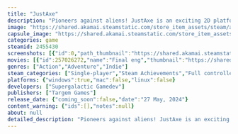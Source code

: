 ```yaml
---
title: "JustAxe"
description: "Pioneers against aliens! JustAxe is an exciting 2D platformer with puzzles, interactive environments and unusual setting! Solve riddles, combine your moves, and set out to save your hometown and possibly all of humanity... And don’t forget to take your axe with you!"
image: "https://shared.akamai.steamstatic.com/store_item_assets/steam/apps/2455430/header.jpg?t=1732097643"
capsule_image: "https://shared.akamai.steamstatic.com/store_item_assets/steam/apps/2455430/capsule_231x87.jpg?t=1732097643"
categories: game
steamid: 2455430
screenshots: [{"id":0,"path_thumbnail":"https://shared.akamai.steamstatic.com/store_item_assets/steam/apps/2455430/ss_f0c6bb8f294c2a7ecb57af0bcb051884b65d8113.600x338.jpg?t=1732097643","path_full":"https://shared.akamai.steamstatic.com/store_item_assets/steam/apps/2455430/ss_f0c6bb8f294c2a7ecb57af0bcb051884b65d8113.1920x1080.jpg?t=1732097643"},{"id":1,"path_thumbnail":"https://shared.akamai.steamstatic.com/store_item_assets/steam/apps/2455430/ss_8db9d8c76d237ddda49c191804e38cd3c28649f1.600x338.jpg?t=1732097643","path_full":"https://shared.akamai.steamstatic.com/store_item_assets/steam/apps/2455430/ss_8db9d8c76d237ddda49c191804e38cd3c28649f1.1920x1080.jpg?t=1732097643"},{"id":2,"path_thumbnail":"https://shared.akamai.steamstatic.com/store_item_assets/steam/apps/2455430/ss_064cbe4ddee6550f8dbb1bad20a0540eabba6e98.600x338.jpg?t=1732097643","path_full":"https://shared.akamai.steamstatic.com/store_item_assets/steam/apps/2455430/ss_064cbe4ddee6550f8dbb1bad20a0540eabba6e98.1920x1080.jpg?t=1732097643"},{"id":3,"path_thumbnail":"https://shared.akamai.steamstatic.com/store_item_assets/steam/apps/2455430/ss_1aa1aa5e73f7cc326e97ac4b630e200d51af5f93.600x338.jpg?t=1732097643","path_full":"https://shared.akamai.steamstatic.com/store_item_assets/steam/apps/2455430/ss_1aa1aa5e73f7cc326e97ac4b630e200d51af5f93.1920x1080.jpg?t=1732097643"},{"id":4,"path_thumbnail":"https://shared.akamai.steamstatic.com/store_item_assets/steam/apps/2455430/ss_1f2257133ea0be62b4592c9056e413919f1948a6.600x338.jpg?t=1732097643","path_full":"https://shared.akamai.steamstatic.com/store_item_assets/steam/apps/2455430/ss_1f2257133ea0be62b4592c9056e413919f1948a6.1920x1080.jpg?t=1732097643"},{"id":5,"path_thumbnail":"https://shared.akamai.steamstatic.com/store_item_assets/steam/apps/2455430/ss_d3114e06f6e8b99744af9c0fb8f6bff48e87e75c.600x338.jpg?t=1732097643","path_full":"https://shared.akamai.steamstatic.com/store_item_assets/steam/apps/2455430/ss_d3114e06f6e8b99744af9c0fb8f6bff48e87e75c.1920x1080.jpg?t=1732097643"},{"id":6,"path_thumbnail":"https://shared.akamai.steamstatic.com/store_item_assets/steam/apps/2455430/ss_fa71e616e825872fa51ce78d143d1d1447360d85.600x338.jpg?t=1732097643","path_full":"https://shared.akamai.steamstatic.com/store_item_assets/steam/apps/2455430/ss_fa71e616e825872fa51ce78d143d1d1447360d85.1920x1080.jpg?t=1732097643"},{"id":7,"path_thumbnail":"https://shared.akamai.steamstatic.com/store_item_assets/steam/apps/2455430/ss_6319605d99a7212e5e33ce4e5ec0b33dd04a13e1.600x338.jpg?t=1732097643","path_full":"https://shared.akamai.steamstatic.com/store_item_assets/steam/apps/2455430/ss_6319605d99a7212e5e33ce4e5ec0b33dd04a13e1.1920x1080.jpg?t=1732097643"},{"id":8,"path_thumbnail":"https://shared.akamai.steamstatic.com/store_item_assets/steam/apps/2455430/ss_1c78793f363b042c3da5ec7f7a429005cefea8a2.600x338.jpg?t=1732097643","path_full":"https://shared.akamai.steamstatic.com/store_item_assets/steam/apps/2455430/ss_1c78793f363b042c3da5ec7f7a429005cefea8a2.1920x1080.jpg?t=1732097643"}]
movies: [{"id":257026272,"name":"Final eng","thumbnail":"https://shared.akamai.steamstatic.com/store_item_assets/steam/apps/257026272/movie.293x165.jpg?t=1716887994","webm":{"480":"http://video.akamai.steamstatic.com/store_trailers/257026272/movie480_vp9.webm?t=1716887994","max":"http://video.akamai.steamstatic.com/store_trailers/257026272/movie_max_vp9.webm?t=1716887994"},"mp4":{"480":"http://video.akamai.steamstatic.com/store_trailers/257026272/movie480.mp4?t=1716887994","max":"http://video.akamai.steamstatic.com/store_trailers/257026272/movie_max.mp4?t=1716887994"},"highlight":true}]
genres: ["Action","Adventure","Indie"]
steam_categories: ["Single-player","Steam Achievements","Full controller support","Family Sharing"]
platforms: {"windows":true,"mac":false,"linux":false}
developers: ["Supergalactiс Gamedev"]
publishers: ["Targem Games"]
release_date: {"coming_soon":false,"date":"27 May, 2024"}
content_warning: {"ids":[],"notes":null}
about: null
detailed_description: "Pioneers against aliens! JustAxe is an exciting 2D platformer with puzzles, interactive environments and unusual setting! Solve riddles, combine your moves, and set out to save your hometown and possibly all of humanity... And don’t forget to take your axe with you!<br><br><img class=\"bb_img\" src=\"https://shared.akamai.steamstatic.com/store_item_assets/steam/apps/2455430/extras/1.gif?t=1732097643\" /><h2 class=\"bb_tag\">About the game:</h2><br>The game takes place in the distant future on planet Earth. The small town of New Soviets, hidden in the forest behind mountains, picturesque panel houses and power transmission towers, lives quietly and peacefully, trying to recreate the nearly mythical pages of history of the past.<br><br><img class=\"bb_img\" src=\"https://shared.akamai.steamstatic.com/store_item_assets/steam/apps/2455430/extras/2.gif?t=1732097643\" /><br><br>But one day, the tranquillity of the citizens is disturbed by a mysterious invasion of creatures from another world. The hostile creatures have kidnapped the main heroine’s sister. Some time later, she receives a mysterious letter, the author of which seems to know how to resolve the situation... Grab your great-grandfather’s trophy axe and go on an adventure!<h2 class=\"bb_tag\">Game features:</h2><br><strong>Puzzles and interaction with the environment:</strong> there’s no telling what difficulties await you behind the next tree, but the pioneer is always prepared! Use the clues and possibilities of the environment to solve riddles and overcome obstacles that stand in your way.<br><br>Varied gameplay and mechanics: find new ways to use the weapons available to you, skillfully combine your moves, create unique tactics, and gain access to unexplored areas.<br><br><strong>Various locations:</strong> from forests, mountains and waterfalls to a dark alien dimension. Navigate through winding paths and mazes, dodge traps, or flee from pursuit and stumble upon artefacts recreated by the residents of New Soviets.<br><br>Loyal companion: discover new abilities and stashes in the most unexpected places with the help of a new friend. Don’t forget to return to previous levels, who knows where the treasure might be buried!<br><br><strong>Funny dialogues and unexpected ending: </strong>you will travel in a colourful but dangerous world. Unlock all the secrets of this amazing universe, pass the trials and find out if a little girl with an axe can save an entire town and find the reason behind the emergence of dangerous monsters?<br><br><img class=\"bb_img\" src=\"https://shared.akamai.steamstatic.com/store_item_assets/steam/apps/2455430/extras/3.gif?t=1732097643\" />"
---
```


